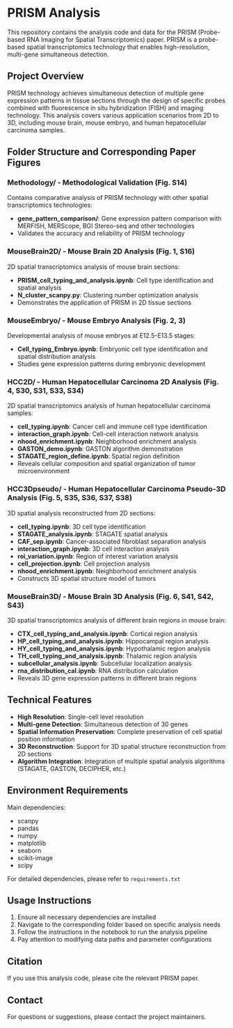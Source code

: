 # PRISM Analysis

This repository contains the analysis code and data for the PRISM (Probe-based RNA Imaging for Spatial Transcriptomics) paper. PRISM is a probe-based spatial transcriptomics technology that enables high-resolution, multi-gene simultaneous detection.

## Project Overview

PRISM technology achieves simultaneous detection of multiple gene expression patterns in tissue sections through the design of specific probes combined with fluorescence in situ hybridization (FISH) and imaging technology. This analysis covers various application scenarios from 2D to 3D, including mouse brain, mouse embryo, and human hepatocellular carcinoma samples.

## Folder Structure and Corresponding Paper Figures

### Methodology/ - Methodological Validation (Fig. S14)
Contains comparative analysis of PRISM technology with other spatial transcriptomics technologies:
- **gene_pattern_comparison/**: Gene expression pattern comparison with MERFISH, MERScope, BGI Stereo-seq and other technologies
- Validates the accuracy and reliability of PRISM technology

### MouseBrain2D/ - Mouse Brain 2D Analysis (Fig. 1, S16)
2D spatial transcriptomics analysis of mouse brain sections:
- **PRISM_cell_typing_and_analysis.ipynb**: Cell type identification and spatial analysis
- **N_cluster_scanpy.py**: Clustering number optimization analysis
- Demonstrates the application of PRISM in 2D tissue sections

### MouseEmbryo/ - Mouse Embryo Analysis (Fig. 2, 3)
Developmental analysis of mouse embryos at E12.5-E13.5 stages:
- **Cell_typing_Embryo.ipynb**: Embryonic cell type identification and spatial distribution analysis
- Studies gene expression patterns during embryonic development

### HCC2D/ - Human Hepatocellular Carcinoma 2D Analysis (Fig. 4, S30, S31, S33, S34)
2D spatial transcriptomics analysis of human hepatocellular carcinoma samples:
- **cell_typing.ipynb**: Cancer cell and immune cell type identification
- **interaction_graph.ipynb**: Cell-cell interaction network analysis
- **nhood_enrichment.ipynb**: Neighborhood enrichment analysis
- **GASTON_demo.ipynb**: GASTON algorithm demonstration
- **STAGATE_region_define.ipynb**: Spatial region definition
- Reveals cellular composition and spatial organization of tumor microenvironment

### HCC3Dpseudo/ - Human Hepatocellular Carcinoma Pseudo-3D Analysis (Fig. 5, S35, S36, S37, S38)
3D spatial analysis reconstructed from 2D sections:
- **cell_typing.ipynb**: 3D cell type identification
- **STAGATE_analysis.ipynb**: STAGATE spatial analysis
- **CAF_sep.ipynb**: Cancer-associated fibroblast separation analysis
- **interaction_graph.ipynb**: 3D cell interaction analysis
- **roi_variation.ipynb**: Region of interest variation analysis
- **cell_projection.ipynb**: Cell projection analysis
- **nhood_enrichment.ipynb**: Neighborhood enrichment analysis
- Constructs 3D spatial structure model of tumors

### MouseBrain3D/ - Mouse Brain 3D Analysis (Fig. 6, S41, S42, S43)
3D spatial transcriptomics analysis of different brain regions in mouse brain:
- **CTX_cell_typing_and_analysis.ipynb**: Cortical region analysis
- **HP_cell_typing_and_analysis.ipynb**: Hippocampal region analysis
- **HY_cell_typing_and_analysis.ipynb**: Hypothalamic region analysis
- **TH_cell_typing_and_analysis.ipynb**: Thalamic region analysis
- **subcellular_analysis.ipynb**: Subcellular localization analysis
- **rna_distribution_cal.ipynb**: RNA distribution calculation
- Reveals 3D gene expression patterns in different brain regions

## Technical Features

- **High Resolution**: Single-cell level resolution
- **Multi-gene Detection**: Simultaneous detection of 30 genes
- **Spatial Information Preservation**: Complete preservation of cell spatial position information
- **3D Reconstruction**: Support for 3D spatial structure reconstruction from 2D sections
- **Algorithm Integration**: Integration of multiple spatial analysis algorithms (STAGATE, GASTON, DECIPHER, etc.)

## Environment Requirements

Main dependencies:
- scanpy
- pandas
- numpy
- matplotlib
- seaborn
- scikit-image
- scipy

For detailed dependencies, please refer to `requirements.txt`

## Usage Instructions

1. Ensure all necessary dependencies are installed
2. Navigate to the corresponding folder based on specific analysis needs
3. Follow the instructions in the notebook to run the analysis pipeline
4. Pay attention to modifying data paths and parameter configurations

## Citation

If you use this analysis code, please cite the relevant PRISM paper.

## Contact

For questions or suggestions, please contact the project maintainers.
